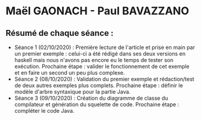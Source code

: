 # Maël GAONACH - Paul BAVAZZANO

## Résumé de chaque séance :

 - Séance 1 (02/10/2020) : Première lecture de l'article et prise en main par un premier exemple : celui-ci a été rédigé dans ses deux versions en haskell mais nous n'avons pas encore eu le temps de tester son exécution. Prochaine étape : valider le fonctionnement de cet exemple et en faire un second un peu plus complexe.
 - Séance 2 (08/10/2020) : Validation du premier exemple et rédaction/test de deux autres exemples plus complets. Prochaine étape : définir le modèle d'arbre syntaxique pour la partie Java.
 - Séance 3 (09/10/2020) : Création du diagramme de classe du compilateur et génération du squelette de code. Prochaine étape : compléter le code Java.
